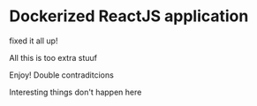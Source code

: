 # Dockerized ReactJS application

fixed it all up!

All this is too extra stuuf

Enjoy! Double contraditcions

Interesting things don't happen here
